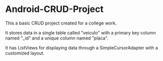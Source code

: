 # Android-CRUD-Project

This a basic CRUD project created for a college work. 

It stores data in a single table called "veiculo" with a primary key column named "_id" and a unique column named "placa".

It has ListViews for displaying data through a SimpleCursorAdapter with a customized layout.

